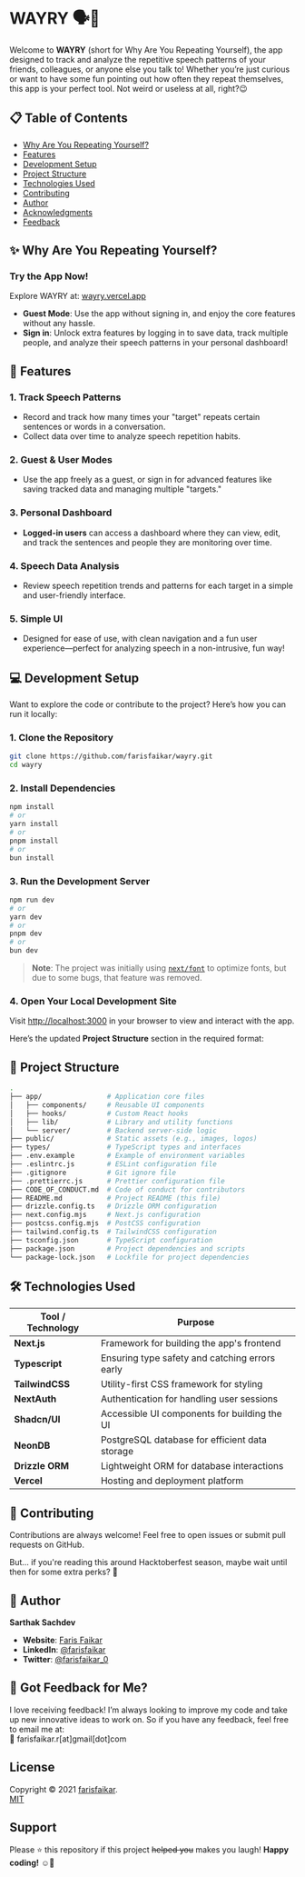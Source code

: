 # WAYRY 🗣️🔄

Welcome to **WAYRY** (short for Why Are You Repeating Yourself), the app designed to track and analyze the repetitive speech patterns of your friends, colleagues, or anyone else you talk to! Whether you’re just curious or want to have some fun pointing out how often they repeat themselves, this app is your perfect tool. Not weird or useless at all, right?😉

## 📋 Table of Contents
- [Why Are You Repeating Yourself?](#-why-are-you-repeating-yourself)
- [Features](#-features)
- [Development Setup](#-development-setup)
- [Project Structure](#-project-structure)
- [Technologies Used](#-technologies-used)
- [Contributing](#-contributing)
- [Author](#-author)
- [Acknowledgments](#-acknowledgments)
- [Feedback](#-got-feedback-for-me)

## ✨ Why Are You Repeating Yourself?

### **Try the App Now!**  
Explore WAYRY at: [wayry.vercel.app](https://wayry.vercel.app)

- **Guest Mode**: Use the app without signing in, and enjoy the core features without any hassle.
- **Sign in**: Unlock extra features by logging in to save data, track multiple people, and analyze their speech patterns in your personal dashboard!

## 📱 Features

### 1. **Track Speech Patterns**
- Record and track how many times your "target" repeats certain sentences or words in a conversation.
- Collect data over time to analyze speech repetition habits.

### 2. **Guest & User Modes**
- Use the app freely as a guest, or sign in for advanced features like saving tracked data and managing multiple "targets."

### 3. **Personal Dashboard**
- **Logged-in users** can access a dashboard where they can view, edit, and track the sentences and people they are monitoring over time.

### 4. **Speech Data Analysis**
- Review speech repetition trends and patterns for each target in a simple and user-friendly interface.

### 5. **Simple UI**
- Designed for ease of use, with clean navigation and a fun user experience—perfect for analyzing speech in a non-intrusive, fun way!

## 💻 Development Setup

Want to explore the code or contribute to the project? Here’s how you can run it locally:

### 1. Clone the Repository

```bash
git clone https://github.com/farisfaikar/wayry.git
cd wayry
```

### 2. Install Dependencies

```bash
npm install
# or
yarn install
# or
pnpm install
# or
bun install
```

### 3. Run the Development Server

```bash
npm run dev
# or
yarn dev
# or
pnpm dev
# or
bun dev
```

> **Note**: The project was initially using [`next/font`](https://nextjs.org/docs/basic-features/font-optimization) to optimize fonts, but due to some bugs, that feature was removed.

### 4. Open Your Local Development Site

Visit [http://localhost:3000](http://localhost:3000) in your browser to view and interact with the app.

Here’s the updated **Project Structure** section in the required format:

## 📂 Project Structure

```bash
.
├── app/                # Application core files
│   ├── components/     # Reusable UI components
│   ├── hooks/          # Custom React hooks
│   ├── lib/            # Library and utility functions
│   └── server/         # Backend server-side logic
├── public/             # Static assets (e.g., images, logos)
├── types/              # TypeScript types and interfaces
├── .env.example        # Example of environment variables
├── .eslintrc.js        # ESLint configuration file
├── .gitignore          # Git ignore file
├── .prettierrc.js      # Prettier configuration file
├── CODE_OF_CONDUCT.md  # Code of conduct for contributors
├── README.md           # Project README (this file)
├── drizzle.config.ts   # Drizzle ORM configuration
├── next.config.mjs     # Next.js configuration
├── postcss.config.mjs  # PostCSS configuration
├── tailwind.config.ts  # TailwindCSS configuration
├── tsconfig.json       # TypeScript configuration
├── package.json        # Project dependencies and scripts
└── package-lock.json   # Lockfile for project dependencies
```

## 🛠️ Technologies Used

| Tool / Technology         | Purpose                                        |
|---------------------------|------------------------------------------------|
| **Next.js**                | Framework for building the app's frontend      |
| **Typescript**             | Ensuring type safety and catching errors early |
| **TailwindCSS**            | Utility-first CSS framework for styling        |
| **NextAuth**               | Authentication for handling user sessions      |
| **Shadcn/UI**              | Accessible UI components for building the UI   |
| **NeonDB**                 | PostgreSQL database for efficient data storage |
| **Drizzle ORM**            | Lightweight ORM for database interactions      |
| **Vercel**                 | Hosting and deployment platform                |

## 🤝 Contributing

Contributions are always welcome! Feel free to open issues or submit pull requests on GitHub. 

But... if you're reading this around Hacktoberfest season, maybe wait until then for some extra perks? 🎃

## 👤 Author

**Sarthak Sachdev**  
- **Website**: [Faris Faikar](https://farisfaikar.vercel.app/)  
- **LinkedIn**: [@farisfaikar](https://www.linkedin.com/in/farisfaikar/)
- **Twitter**: [@farisfaikar_0](https://x.com/farisfaikar_0/)

## 💬 Got Feedback for Me?

I love receiving feedback! I’m always looking to improve my code and take up new innovative ideas to work on. So if you have any feedback, feel free to email me at:  
📧 farisfaikar.r[at]gmail[dot]com

## License

Copyright © 2021 [farisfaikar](https://github.com/farisfaikar). <br/>
[MIT](https://choosealicense.com/licenses/mit/)

## Support
Please ⭐️ this repository if this project ~~helped you~~ makes you laugh! 
**Happy coding!** ☺️🚀